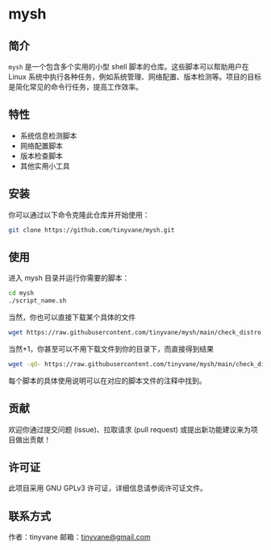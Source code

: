 # mysh

## 简介

`mysh` 是一个包含多个实用的小型 shell 脚本的仓库。这些脚本可以帮助用户在 Linux 系统中执行各种任务，例如系统管理、网络配置、版本检测等。项目的目标是简化常见的命令行任务，提高工作效率。

## 特性

- 系统信息检测脚本
- 网络配置脚本
- 版本检查脚本
- 其他实用小工具

## 安装

你可以通过以下命令克隆此仓库并开始使用：

```bash
git clone https://github.com/tinyvane/mysh.git
```

## 使用

进入 mysh 目录并运行你需要的脚本：
```bash
cd mysh
./script_name.sh
```

当然，你也可以直接下载某个具体的文件

```bash
wget https://raw.githubusercontent.com/tinyvane/mysh/main/check_distro.sh
```
当然+1，你甚至可以不用下载文件到你的目录下，而直接得到结果

```bash
wget -qO- https://raw.githubusercontent.com/tinyvane/mysh/main/check_distro.sh | bash
```

每个脚本的具体使用说明可以在对应的脚本文件的注释中找到。

## 贡献
欢迎你通过提交问题 (issue)、拉取请求 (pull request) 或提出新功能建议来为项目做出贡献！

## 许可证
此项目采用 GNU GPLv3 许可证，详细信息请参阅许可证文件。

## 联系方式
作者：tinyvane
邮箱：tinyvane@gmail.com
